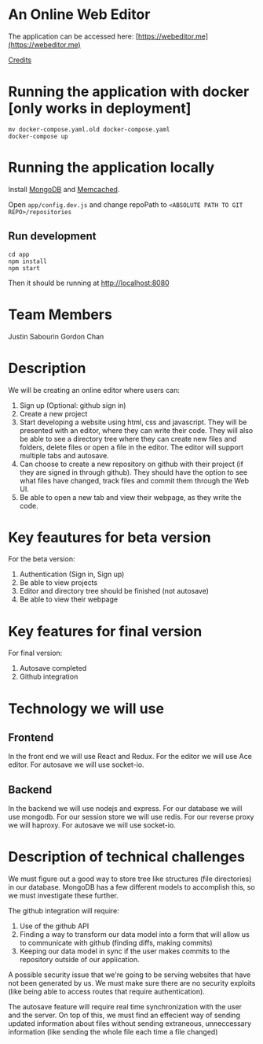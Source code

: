 # An Online Web Editor

The application can be accessed here: [https://webeditor.me](https://webeditor.me)

[Credits](https://webeditor.me)

# Running the application with docker [only works in deployment]

```
mv docker-compose.yaml.old docker-compose.yaml
docker-compose up
```

# Running the application locally
Install [MongoDB](https://docs.mongodb.com/getting-started/shell/installation/) and [Memcached](https://memcached.org/downloads).

Open `app/config.dev.js` and change repoPath to `<ABSOLUTE PATH TO GIT REPO>/repositories`

## Run development
```
cd app
npm install
npm start
```

Then it should be running at [http://localhost:8080](http://localhost:8080)


# Team Members

Justin Sabourin
Gordon Chan

# Description

We will be creating an online editor where users can:

1. Sign up (Optional: github sign in)
2. Create a new project
3. Start developing a website using html, css and javascript. They will be presented with an editor, where they can write their code. They will also be able to see a directory tree where they can create new files and folders, delete files or open a file in the editor. The editor will support multiple tabs and autosave. 
4. Can choose to create a new repository on github with their project (if they are signed in through github). They should have the option to see what files have changed, track files and commit them through the Web UI.
5. Be able to open a new tab and view their webpage, as they write the code.




# Key feautures for beta version

For the beta version:

1. Authentication (Sign in, Sign up)
2. Be able to view projects
3. Editor and directory tree should be finished (not autosave)
4. Be able to view their webpage


# Key features for final version

For final version:
1. Autosave completed
2. Github integration



# Technology we will use

## Frontend

In the front end we will use React and Redux. For the editor we will use Ace editor. For autosave we will use socket-io.

## Backend

In the backend we will use nodejs and express. For our database we will use mongodb. For our session store we will use redis. For our reverse proxy we will haproxy. For autosave we will use socket-io.

# Description of technical challenges

We must figure out a good way to store tree like structures (file directories) in our database. MongoDB has a few different models to accomplish this, so we must investigate these further. 

The github integration will require:
1. Use of the github API
2. Finding a way to transform our data model into a form that will allow us to communicate with github (finding diffs, making commits)
3. Keeping our data model in sync if the user makes commits to the repository outside of our application.

A possible security issue that we're going to be serving websites that have not been generated by us. We must make sure there are no security exploits (like being able to access routes that require authentication).

The autosave feature will require real time synchronization with the user and the server. On top of this, we must find an effecient way of sending updated information about files without sending extraneous, unneccessary information (like sending the whole file each time a file changed)





